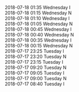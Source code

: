 2018-07-18 01:35 Wednesday  I  
2018-07-18 01:15 Wednesday  N  
2018-07-18 01:10 Wednesday  I  
2018-07-18 01:05 Wednesday  N  
2018-07-18 00:45 Wednesday  I  
2018-07-18 00:40 Wednesday  N  
2018-07-18 00:35 Wednesday  I  
2018-07-18 00:15 Wednesday  N  
2018-07-17 23:25 Tuesday  I  
2018-07-17 23:20 Tuesday  N  
2018-07-17 23:15 Tuesday  I  
2018-07-17 09:20 Tuesday  N  
2018-07-17 09:05 Tuesday  I  
2018-07-17 09:00 Tuesday  N  
2018-07-17 08:40 Tuesday  I  
